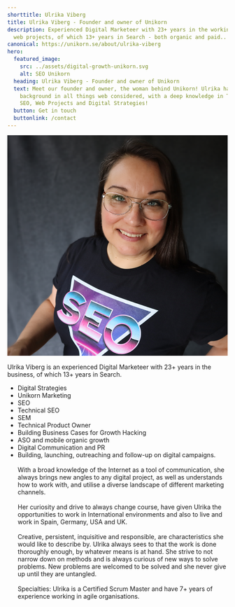 ```yaml
---
shorttitle: Ulrika Viberg
title: Ulrika Viberg - Founder and owner of Unikorn
description: Experienced Digital Marketeer with 23+ years in the working with
  web projects, of which 13+ years in Search - both organic and paid..
canonical: https://unikorn.se/about/ulrika-viberg
hero:
  featured_image:
    src: ../assets/digital-growth-unikorn.svg
    alt: SEO Unikorn
  heading: Ulrika Viberg - Founder and owner of Unikorn
  text: Meet our founder and owner, the woman behind Unikorn! Ulrika has a solid
    background in all things web considered, with a deep knowledge in Technical
    SEO, Web Projects and Digital Strategies!
  button: Get in touch
  buttonlink: /contact
---
```

![Ulrika Viberg](../assets/ulrikaviberg.png "Ulrika Viberg")

Ulrika Viberg is an experienced Digital Marketeer with 23+ years in the business, of which 13+ years in Search.

* Digital Strategies
* Unikorn Marketing
* SEO
* Technical SEO
* SEM
* Technical Product Owner
* Building Business Cases for Growth Hacking
* ASO and mobile organic growth
* Digital Communication and PR
* Building, launching, outreaching and follow-up on digital campaigns.\
  \
  With a broad knowledge of the Internet as a tool of communication, she always brings new angles to any digital project, as well as understands how to work with, and utilise a diverse landscape of different marketing channels.\
  \
  Her curiosity and drive to always change course, have given Ulrika the opportunities to work in International environments and also to live and work in Spain, Germany, USA and UK.\
  \
  Creative, persistent, inquisitive and responsible, are characteristics she would like to describe by. Ulrika always sees to that the work is done thoroughly enough, by whatever means is at hand. She strive to not narrow down on methods and is always curious of new ways to solve problems. New problems are welcomed to be solved and she never give up until they are untangled.\
  \
  Specialties: Ulrika is a Certified Scrum Master and have 7+ years of experience working in agile organisations.